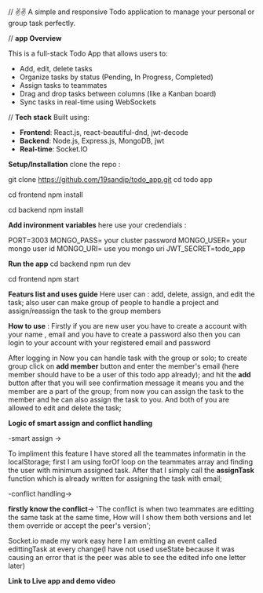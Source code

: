 // ✌✌ A simple and responsive Todo application to manage your personal or group task perfectly.

// **app Overview**

This is a full-stack Todo App that allows users to:
- Add, edit, delete tasks
- Organize tasks by status (Pending, In Progress, Completed)
- Assign tasks to teammates
- Drag and drop tasks between columns (like a Kanban board)
- Sync tasks in real-time using WebSockets


// **Tech stack**
Built using:
- **Frontend**: React.js, react-beautiful-dnd, jwt-decode
- **Backend**: Node.js, Express.js, MongoDB, jwt
- **Real-time**: Socket.IO


**Setup/Installation**
clone the repo :

git clone https://github.com/19sandip/todo_app.git
cd todo app

cd frontend
npm install

cd backend
npm install


**Add invironment variables**
here use your credendials : 

PORT=3003
MONGO_PASS= your cluster password
MONGO_USER= your mongo user id
MONGO_URI= use you mongo uri
JWT_SECRET=todo_app

**Run the app**
cd backend
npm run dev

cd frontend
npm start

**Featurs list and uses guide**
Here user can :
add, delete, assign, and edit the task;
also user can make group of people to handle a project and assign/reassign the task to the group members

**How to use** : 
Firstly if you are new user you have to create a account with your name , email 
and you have to create a password also then you can login to your account with your registered email and password

After logging in Now you can handle  task with the group or solo;
to create group click on **add member** button and enter the member's email (here member should have to be a user of this todo app already);
and hit the **add** button after that you will see confirmation message it means you and the member are a part of the group;
from now you can assign the task to the member and he can also assign the task to you. And both of you are allowed to edit and delete the task;


**Logic of smart assign and conflict handling**

 -smart assign ->

 To impliment this feature I have stored all the teammates informatin in the localStorage;
first I am using forOf loop on the teammates array and finding the user with minimum assigned task.
After that I simply call the **assignTask** function which is already written for assigning the task with email;


-conflict handling->

**firstly know the conflict**-> 'The conflict is when two teammates are editting the same task at the same time, How will I show them both versions and let them override or accept the peer's version';

Socket.io made my work easy here I am emitting an event called edittingTask at every change(I have not used useState because it was causing an error that is the peer was able to see the edited info one letter later)


**Link to Live app and demo video**
